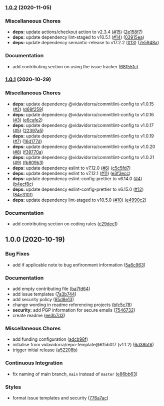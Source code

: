 ### [1.0.2](https://github.com/vidavidorra/.github/compare/v1.0.1...v1.0.2) (2020-11-05)


### Miscellaneous Chores

* **deps:** update actions/checkout action to v2.3.4 ([#15](https://github.com/vidavidorra/.github/issues/15)) ([2e158f7](https://github.com/vidavidorra/.github/commit/2e158f739ff9142c8af72ca291618332efc9dadc))
* **deps:** update dependency lint-staged to v10.5.1 ([#14](https://github.com/vidavidorra/.github/issues/14)) ([03915ea](https://github.com/vidavidorra/.github/commit/03915ea519c2f51a22471f6ea82366ffa21a8904))
* **deps:** update dependency semantic-release to v17.2.2 ([#13](https://github.com/vidavidorra/.github/issues/13)) ([7e5948a](https://github.com/vidavidorra/.github/commit/7e5948a1602f9010fc5d800224285fda24582824))


### Documentation

* add contributing section on using the issue tracker ([68f551c](https://github.com/vidavidorra/.github/commit/68f551c6eb8a296097682feb51ddf70553465c2c))

### [1.0.1](https://github.com/vidavidorra/.github/compare/v1.0.0...v1.0.1) (2020-10-29)


### Miscellaneous Chores

* **deps:** update dependency @vidavidorra/commitlint-config to v1.0.15 ([#2](https://github.com/vidavidorra/.github/issues/2)) ([d68f259](https://github.com/vidavidorra/.github/commit/d68f2593c0cb52665ff4a9bb0f35208eb7fd5561))
* **deps:** update dependency @vidavidorra/commitlint-config to v1.0.16 ([#3](https://github.com/vidavidorra/.github/issues/3)) ([e6cafe2](https://github.com/vidavidorra/.github/commit/e6cafe2171ede5d3751301901b4d43f01ff5d93b))
* **deps:** update dependency @vidavidorra/commitlint-config to v1.0.17 ([#5](https://github.com/vidavidorra/.github/issues/5)) ([22397a5](https://github.com/vidavidorra/.github/commit/22397a539019dce23c6bd201b450f0f6063043f4))
* **deps:** update dependency @vidavidorra/commitlint-config to v1.0.19 ([#7](https://github.com/vidavidorra/.github/issues/7)) ([16d177d](https://github.com/vidavidorra/.github/commit/16d177d0f8c40a4e5a73c296a14116ce7739745d))
* **deps:** update dependency @vidavidorra/commitlint-config to v1.0.20 ([#8](https://github.com/vidavidorra/.github/issues/8)) ([f39770a](https://github.com/vidavidorra/.github/commit/f39770a0a8cc6c02411124f3ab5f9a85615b0032))
* **deps:** update dependency @vidavidorra/commitlint-config to v1.0.21 ([#9](https://github.com/vidavidorra/.github/issues/9)) ([fb809b3](https://github.com/vidavidorra/.github/commit/fb809b396cd922883350c826af345353d7bcfc82))
* **deps:** update dependency eslint to v7.12.0 ([#6](https://github.com/vidavidorra/.github/issues/6)) ([c5c5fd7](https://github.com/vidavidorra/.github/commit/c5c5fd70ba65daa998cee7340749b8fb4de72f3c))
* **deps:** update dependency eslint to v7.12.1 ([#11](https://github.com/vidavidorra/.github/issues/11)) ([e3f3ecc](https://github.com/vidavidorra/.github/commit/e3f3ecc7f0eb60a9e32773d9264276ebe80c2b7d))
* **deps:** update dependency eslint-config-prettier to v6.14.0 ([#4](https://github.com/vidavidorra/.github/issues/4)) ([b4ecf8c](https://github.com/vidavidorra/.github/commit/b4ecf8c49930661f609670e2939c5c0e06f7cd68))
* **deps:** update dependency eslint-config-prettier to v6.15.0 ([#12](https://github.com/vidavidorra/.github/issues/12)) ([84e310f](https://github.com/vidavidorra/.github/commit/84e310fffa353795989510ea3386e519a40cd1a3))
* **deps:** update dependency lint-staged to v10.5.0 ([#10](https://github.com/vidavidorra/.github/issues/10)) ([e4990c2](https://github.com/vidavidorra/.github/commit/e4990c274c8683238b3713f23ad1406641119558))


### Documentation

* add contributing section on coding rules ([c29dec1](https://github.com/vidavidorra/.github/commit/c29dec16b7f89b1e2724c49babeecea4f635efc2))

## 1.0.0 (2020-10-19)


### Bug Fixes

* add if applicable note to bug enfironment information ([5a6c963](https://github.com/vidavidorra/.github/commit/5a6c963d548c62ff161efb82dfc7fa6636e540fd))


### Documentation

* add empty contributing file ([ba7fd64](https://github.com/vidavidorra/.github/commit/ba7fd648e2a66d5288f4d0b0cecbdadb81d8c6bd))
* add issue templates ([7a3b744](https://github.com/vidavidorra/.github/commit/7a3b7441f4b7ce0d5f7edfddc304a0613a520e17))
* add security policy ([85d8e13](https://github.com/vidavidorra/.github/commit/85d8e13187d7a088ed51a6a564ba226039d5c818))
* change wording in readme referencing projects ([bfc5c78](https://github.com/vidavidorra/.github/commit/bfc5c786622f2da897fd140769d577042686c674))
* **security:** add PGP information for secure emails ([7546732](https://github.com/vidavidorra/.github/commit/75467328da2c5fa50648ff4000ee18754290b6c8))
* create readme ([ee3b7d3](https://github.com/vidavidorra/.github/commit/ee3b7d36472dece85749ae305ecb1fa59ad0b691))


### Miscellaneous Chores

* add funding configuration ([adcb98f](https://github.com/vidavidorra/.github/commit/adcb98f134a2c78999ee7f2449d0233ac295a7f4))
* initialise from vidavidorra/repo-template@615b0f7 (v1.1.2) ([6d38bf6](https://github.com/vidavidorra/.github/commit/6d38bf6f812f596c66d675223becfc2aa9681ea3))
* trigger initial release ([a52208b](https://github.com/vidavidorra/.github/commit/a52208b6d3c0f29ceca08304327e539c824890e1))


### Continuous Integration

* fix naming of main branch, `main` instead of `master` ([e86bb63](https://github.com/vidavidorra/.github/commit/e86bb630686f70e6159aa1e9b46392baa4f7d293))


### Styles

* format issue templates and security ([776a7ac](https://github.com/vidavidorra/.github/commit/776a7acb795f8a85841b85a91a4b7e2d36dc4240))

